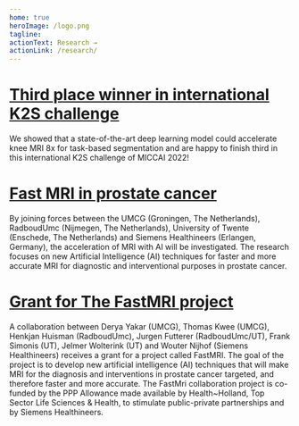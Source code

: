 ```yaml
---
home: true
heroImage: /logo.png
tagline: 
actionText: Research →
actionLink: /research/
---
```


# [Third place winner in international K2S challenge](https://k2s.grand-challenge.org/)

We showed that a state-of-the-art deep learning model could accelerate knee MRI 8x for task-based segmentation and are happy to finish third in this international K2S challenge of MICCAI 2022!

# [Fast MRI in prostate cancer](https://www.health-holland.com/project/2021/2021/fast-mri-prostate-cancer)

By joining forces between the UMCG (Groningen, The Netherlands), RadboudUmc (Nijmegen, The Netherlands), University of Twente (Enschede, The Netherlands) and Siemens Healthineers (Erlangen, Germany), the acceleration of MRI with AI will be investigated. The research focuses on new Artificial Intelligence (AI) techniques for faster and more accurate MRI for diagnostic and interventional purposes in prostate cancer.  

# [Grant for The FastMRI project](https://umcgresearch.org/nl/w/over-1-million-euro-grant-for-the-fastmri-project)

A collaboration between Derya Yakar (UMCG), Thomas Kwee (UMCG), Henkjan Huisman (RadboudUmc), Jurgen Futterer (RadboudUmc/UT), Frank Simonis (UT), Jelmer Wolterink (UT) and Wouter Nijhof (Siemens Healthineers) receives a grant for a project called FastMRI. The goal of the project is to develop new artificial intelligence (AI) techniques that will make MRI for the diagnosis and interventions in prostate cancer targeted, and therefore faster and more accurate. The FastMri collaboration project is co-funded by the PPP Allowance made available by Health~Holland, Top Sector Life Sciences & Health, to stimulate public-private partnerships and by Siemens Healthineers. 

<Footer/>

